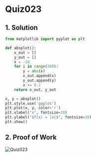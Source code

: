 # Quiz023

## 1. Solution
```.py
from matplotlib import pyplot as plt

def absplot():
    x_out = []
    y_out = []
    x = -10
    for i in range(100):
        y = abs(x)
        x_out.append(x)
        y_out.append(y)
        x += 0.2
    return x_out, y_out

x, y = absplot()
plt.style.use('ggplot')
plt.plot(x, y, color='r')
plt.xlabel("x", fontsize=20)
plt.ylabel("$f(x) = |x|$", fontsize=20)
plt.show()

```
## 2. Proof of Work
![Quiz023](https://github.com/AntGra25/unit2-CS24/assets/142757981/15d14fc1-d7ff-4771-87a0-94a0a494b191)
